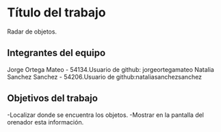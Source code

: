# Título del trabajo

Radar de objetos.

## Integrantes del equipo

Jorge Ortega Mateo - 54134.Usuario de github: jorgeortegamateo
Natalia Sanchez Sanchez - 54206.Usuario de github:nataliasanchezsanchez

## Objetivos del trabajo

-Localizar donde se encuentra los objetos.
-Mostrar en la pantalla del orenador esta información.
